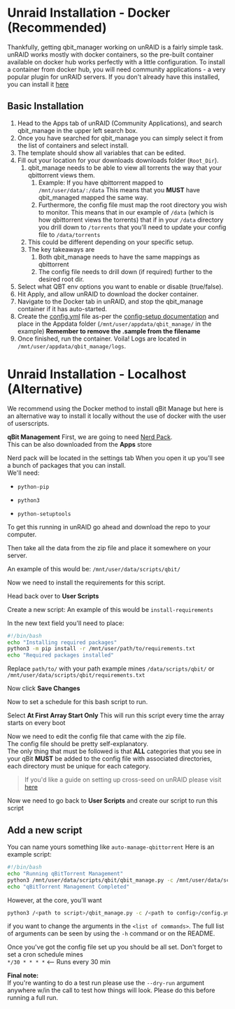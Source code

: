 
# Unraid Installation - Docker (Recommended)

Thankfully, getting qbit_manager working on unRAID is a fairly simple task. unRAID works mostly with docker containers, so the pre-built container available on docker hub works perfectly with a little configuration. To install a container from docker hub, you will need community applications - a very popular plugin for unRAID servers. If you don't already have this installed, you can install it [here](https://forums.unraid.net/topic/38582-plug-in-community-applications/)

## Basic Installation

1. Head to the Apps tab of unRAID (Community Applications), and search qbit_manage in the upper left search box.
2. Once you have searched for qbit_manage you can simply select it from the list of containers and select install.
3. The template should show all variables that can be edited.
4. Fill out your location for your downloads downloads folder (`Root_Dir`).
   1. qbit_manage needs to be able to view all torrents the way that your qbittorrent views them.
      1. Example: If you have qbittorrent mapped to `/mnt/user/data/:/data` This means that you **MUST** have qbit_managed mapped the same way.
      2. Furthermore, the config file must map the root directory you wish to monitor. This means that in our example of `/data` (which is how qbittorrent views the torrents) that if in your `/data` directory you drill down to `/torrents` that you'll need to update your config file to `/data/torrents`
   2. This could be different depending on your specific setup.
   3. The key takeaways are
      1. Both qbit_manage needs to have the same mappings as qbittorrent
      2. The config file needs to drill down (if required) further to the desired root dir.
5. Select what QBT env options you want to enable or disable (true/false).
6. Hit Apply, and allow unRAID to download the docker container.
7. Navigate to the Docker tab in unRAID, and stop the qbit_manage container if it has auto-started.
8. Create the [config.yml](https://github.com/StuffAnThings/qbit_manage/blob/master/config/config.yml.sample) file as-per the [config-setup documentation](https://github.com/StuffAnThings/qbit_manage/wiki/Config-Setup) and place in the Appdata folder (`/mnt/user/appdata/qbit_manage/` in the example) **Remember to remove the .sample from the filename**
9. Once finished, run the container. Voila! Logs are located in `/mnt/user/appdata/qbit_manage/logs`.

# Unraid Installation - Localhost (Alternative)

We recommend using the Docker method to install qBit Manage but here is an alternative way to install it locally without the use of docker with the user of userscripts.

**qBit Management**
First, we are going to need [Nerd Pack](https://forums.unraid.net/topic/35866-unraid-6-nerdpack-cli-tools-iftop-iotop-screen-kbd-etc/). <br>
This can be also downloaded from the **Apps** store

Nerd pack will be located in the settings tab
When you open it up you'll see a bunch of packages that you can install. <br> We'll need:

* `python-pip`

* `python3`

* `python-setuptools`

To get this running in unRAID go ahead and download the repo to your computer.

Then take all the data from the zip file and place it somewhere on your server.

An example of this would be: `/mnt/user/data/scripts/qbit/`

Now we need to install the requirements for this script.

Head back over to **User Scripts**

Create a new script: An example of this would be `install-requirements`

In the new text field you'll need to place:

```bash
#!/bin/bash
echo "Installing required packages"
python3 -m pip install -r /mnt/user/path/to/requirements.txt
echo "Required packages installed"
```

Replace `path/to/` with your path example mines `/data/scripts/qbit/` or `/mnt/user/data/scripts/qbit/requirements.txt`

Now click **Save Changes**

Now to set a schedule for this bash script to run.

Select **At First Array Start Only** This will run this script every time the array starts on every boot

Now we need to edit the config file that came with the zip file.
<br>The config file should be pretty self-explanatory.
<br>The only thing that must be followed is that **ALL** categories that you see in your qBit **MUST** be added to the config file with associated directories, each directory must be unique for each category.

> If you'd like a guide on setting up cross-seed on unRAID please visit [here](https://github.com/Drazzilb08/cross-seed-guide)

Now we need to go back to **User Scripts** and create our script to run this script

## Add a new script

  You can name yours something like `auto-manage-qbittorrent`
  Here is an example script:

  ```bash
  #!/bin/bash
echo "Running qBitTorrent Management"
python3 /mnt/user/data/scripts/qbit/qbit_manage.py -c /mnt/user/data/scripts/qbit/config.yml -l /mnt/user/data/scripts/qbit/activity.log -r -<list of commands>
echo "qBitTorrent Management Completed"
```

However, at the core, you'll want

```bash
python3 /<path to script>/qbit_manage.py -c /<path to config>/config.yml -l /<path to where you want log file>/activity.log -r -<list of commands>
```

if you want to change the arguments in the `<list of commands>`. The full list of arguments can be seen by using the `-h` command or on the README.

  Once you've got the config file set up you should be all set.
  Don't forget to set a cron schedule mines <br>`*/30 * * * *` <-- Runs every 30 min

**Final note:**<br>
If you're wanting to do a test run please use the `--dry-run` argument anywhere w/in the call to test how things will look. Please do this before running a full run.
